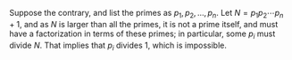 Suppose the contrary, and list the primes as $p_1, p_2, \ldots, p_n$. Let $N = p_1 p_2 \cdots p_n + 1$, and as $N$ is larger than all the primes, it is not a prime itself, and must have a factorization in terms of these primes; in particular, some $p_i$ must divide $N$. That implies that $p_i$ divides $1$, which is impossible.
